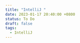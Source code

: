 ```yaml
---
title: "IntelliJ "
date: 2023-01-17 20:40:00 +0800
status: To Do
draft: false
tags:
  - IntelliJ
---
```

